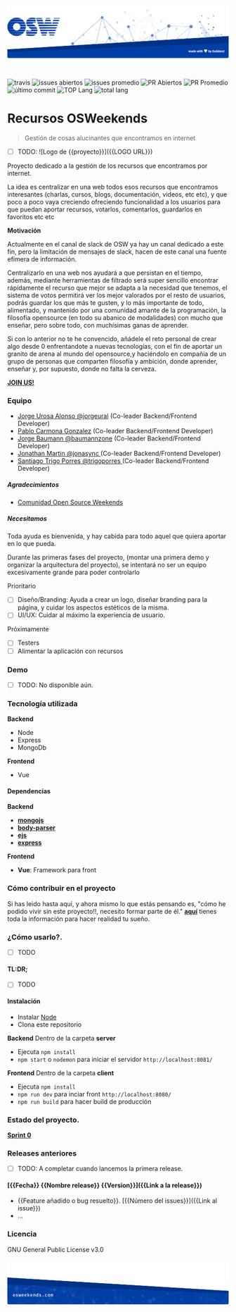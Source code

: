 ![header](.osweekends/img/OSW-project-GitHub-template-header.jpg)




![travis](https://img.shields.io/travis/OSWeekends/recursos.osweekends.com.svg)
![issues abiertos](https://img.shields.io/github/issues/OSWeekends/recursos.osweekends.com.svg)
![issues promedio](https://img.shields.io/issuestats/i/github/OSWeekends/recursos.osweekends.com.svg)
![PR Abiertos](https://img.shields.io/github/issues-pr/OSWeekends/recursos.osweekends.com.svg)
![PR Promedio](https://img.shields.io/issuestats/p/github/OSWeekends/recursos.osweekends.com.svg)
![último commit](https://img.shields.io/github/last-commit/OSWeekends/recursos.osweekends.com/master.svg)
![TOP Lang](https://img.shields.io/github/languages/top/OSWeekends/recursos.osweekends.com.svg)
![total lang](https://img.shields.io/github/languages/count/OSWeekends/recursos.osweekends.com.svg)

# Recursos OSWeekends

> Gestión de cosas alucinantes que encontramos en internet

 - [ ] TODO: ![Logo de {{proyecto}}]({{LOGO URL}})

Proyecto dedicado a la gestión de los recursos que encontramos por internet.

La idea es centralizar en una web todos esos recursos que encontramos interesantes (charlas, cursos, blogs, documentación, videos, etc etc), y que poco a poco vaya creciendo ofreciendo funcionalidad a los usuarios para que puedan aportar recursos, votarlos, comentarlos, guardarlos en favoritos etc etc

**Motivación**

Actualmente en el canal de slack de OSW ya hay un canal dedicado a este fin, pero la limitación de mensajes de slack, hacen de este canal una fuente efímera de información. 

Centralizarlo en una web nos ayudará a que persistan en el tiempo, además, mediante herramientas de filtrado será super sencillo encontrar rápidamente el recurso que mejor se adapta a la necesidad que tenemos, el sistema de votos permitirá ver los mejor valorados por el resto de usuarios, podrás guardar los que más te gusten, y lo más importante de todo, alimentado, y mantenido por una comunidad amante de la programación, la filosofía opensource (en todo su abanico de modalidades) con mucho que enseñar, pero sobre todo, con muchísimas ganas de aprender.

Si con lo anterior no te he convencido, añádele el reto personal de crear algo desde 0 enfrentandote a nuevas tecnologías, con el fin de aportar un granito de arena al mundo del opensource,y haciéndolo en compañía de un grupo de personas que comparten filosofía y ambición, donde aprender, enseñar y, por supuesto, donde no falta la cerveza.

**[JOIN US!](CONTRIBUTING.md)** 

### Equipo

 - [Jorge Urosa Alonso @jorgeural](https://github.com/Jorgeural/) (Co-leader Backend/Frontend Developer)
 - [Pablo Carmona Gonzalez](https://github.com/PabloCarmona) (Co-leader  Backend/Frontend Developer)
 - [Jorge Baumann @baumannzone](https://github.com/baumannzone) (Co-leader  Backend/Frontend Developer)
 - [Jonathan Martin @jonasync ](https://github.com/jonasync) (Co-leader  Backend/Frontend Developer)
 - [Santiago Trigo Porres @trigoporres ](https://github.com/trigoporres) (Co-leader  Backend/Frontend Developer)


##### Agradecimientos

 - [Comunidad Open Source Weekends](https://github.com/OSWeekends)


##### Necesitamos

Toda ayuda es bienvenida, y hay cabida para todo aquel que quiera aportar en lo que pueda. 

Durante las primeras fases del proyecto, (montar una primera demo y organizar la arquitectura del proyecto), se intentará no ser un equipo excesivamente grande para poder controlarlo

Prioritario
 - [ ] Diseño/Branding: Ayuda a crear un logo, diseñar branding para la página, y cuidar los aspectos estéticos de la misma.
 - [ ] UI/UX: Cuidar al máximo la experiencia de usuario.

Próximamente
 - [ ] Testers
 - [ ] Alimentar la aplicación con recursos

### Demo

- [ ] TODO: No disponible aún.

### Tecnología utilizada

**Backend**
- Node
- Express
- MongoDb

**Frontend**
- Vue

#### Dependencias
**Backend**
- **[mongojs](https://www.npmjs.com/package/mongojs)**
- **[body-parser](https://www.npmjs.com/package/body-parser)**
- **[ejs](https://www.npmjs.com/package/ejs)**
- **[express](https://www.npmjs.com/package/express)**

**Frontend**
- **Vue**: Framework para front


### Cómo contribuir en el proyecto

Si has leido hasta aquí, y ahora mismo lo que estás pensando es, "cómo he podido vivir sin este proyecto!!, necesito formar parte de él." **[aquí](CONTRIBUTING.md)** tienes toda la información para hacer realidad tu sueño.


### ¿Cómo usarlo?.
- [ ] TODO
#### TL:DR;
- [ ] TODO

#### Instalación
- Instalar [Node](https://nodejs.org/es/)
- Clona este repositorio

**Backend**
Dentro de la carpeta **server**
- Ejecuta `npm install`
- `npm start` o `nodemon` para iniciar el servidor `http://localhost:8081/`

**Frontend**
Dentro de la carpeta **client**
- Ejecuta `npm install`
- `npm run dev` para inciar front `http://localhost:8080/`
- `npm run build` para hacer build de producción

### Estado del proyecto.

**[Sprint 0](/milestone/1)**


### Releases anteriores
- [ ] TODO: A completar cuando lancemos la primera release.
#### [{{Fecha}} {{Nombre release}} {{Version}}]({{Link a la release}})
- {{Feature añadido o bug resuelto}}. [{{Número del issues}}]({{Link al issue}})
- ...

### Licencia

GNU General Public License v3.0




![footer](.osweekends/img/OSW-project-GitHub-template-footer.jpg)